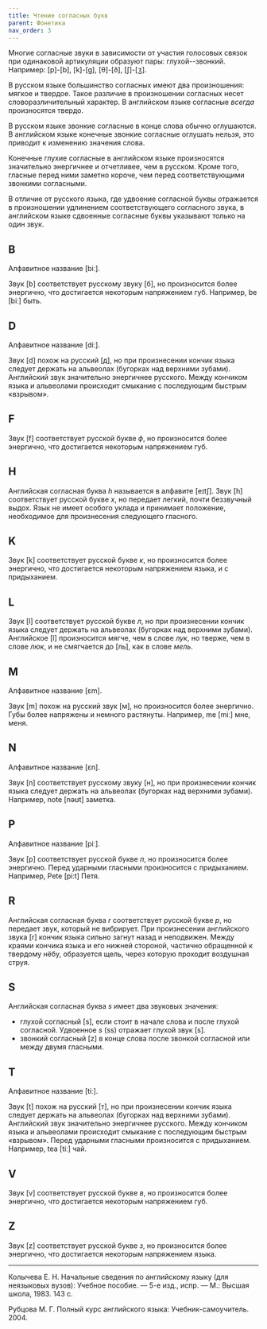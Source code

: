 ```yaml
---
title: Чтение согласных букв
parent: Фонетика
nav_order: 3
---
```


Многие согласные звуки в зависимости от участия голосовых связок при
одинаковой артикуляции образуют пары: глухой--звонкий.  Например:
[p]-[b], [k]-[ɡ], [θ]-[ð], [ʃ]-[ʒ].

В русском языке большинство согласных имеют два произношения: мягкое и
твердое.  Такое различие в произношении согласных несет
словоразличительный характер.  В английском языке согласные *всегда*
произносятся твердо.

В русском языке звонкие согласные в конце слова обычно оглушаются.  В
английском языке конечные звонкие согласные оглушать нельзя, это
приводит к изменению значения слова.

Конечные глухие согласные в английском языке произносятся значительно
энергичнее и отчетливее, чем в русском.  Кроме того, гласные перед
ними заметно короче, чем перед соответствующими звонкими согласными.

В отличие от русского языка, где удвоение согласной буквы отражается в
произношении удлинением соответствующего согласного звука, в
английском языке сдвоенные согласные буквы указывают только на один
звук.

## B

Алфавитное название [biː].

Звук [b] соответствует русскому звуку [б], но произносится более
энергично, что достигается некоторым напряжением губ.  Например, be
[biː] быть.

## D

Алфавитное название [diː].

Звук [d] похож на русский [д], но при произнесении кончик языка
следует держать на альвеолах (бугорках над верхними зубами).
Английский звук значительно энергичнее русского.  Между кончиком языка
и альвеолами происходит смыкание с последующим быстрым «взрывом».

## F

Звук [f] соответствует русской букве *ф*, но произносится более
энергично, что достигается некоторым напряжением губ.

## H

Английская согласная буква *h* называется в алфавите [eɪtʃ].  Звук [h]
соответствует русской букве *х*, но передает легкий, почти беззвучный
выдох.  Язык не имеет особого уклада и принимает положение,
необходимое для произнесения следующего гласного.

## K

Звук [k] соответствует русской букве *к*, но произносится более
энергично, что достигается некоторым напряжением языка, и с
придыханием.

## L

Звук [l] соответствует русской букве *л*, но при произнесении кончик
языка следует держать на альвеолах (бугорках над верхними зубами).
Английское [l] произносится мягче, чем в слове *лук*, но тверже, чем в
слове *люк*, и не смягчается до [ль], как в слове *мель*.

## M

Алфавитное название [ɛm].

Звук [m] похож на русский звук [м], но произносится более энергично.
Губы более напряжены и немного растянуты.  Например, me [miː] мне,
меня.

## N

Алфавитное название [ɛn].

Звук [n] соответствует русскому звуку [н], но при произнесении кончик
языка следует держать на альвеолах (бугорках над верхними зубами).
Например, note [nəʊt] заметка.

## P

Алфавитное название [piː].

Звук [p] соответствует русской букве *п*, но произносится более
энергично.  Перед ударными гласными произносится с придыханием.
Например, Pete [piːt] Петя.

## R

Английская согласная буква *r* соответствует русской букве *р*, но
передает звук, который не вибрирует.  При произнесении английского
звука [r] кончик языка сильно загнут назад и неподвижен.  Между краями
кончика языка и его нижней стороной, частично обращенной к твердому
нёбу, образуется щель, через которую проходит воздушная струя.

## S

Английская согласная буква *s* имеет два звуковых значения:
- глухой согласный [s], если стоит в начале слова и после глухой
  согласной.  Удвоенное *s* (ss) отражает глухой звук [s].
- звонкий согласный [z] в конце слова после звонкой согласной или
  между двумя гласными.

## T

Алфавитное название [tiː].

Звук [t] похож на русский [т], но при произнесении кончик языка
следует держать на альвеолах (бугорках над верхними зубами).
Английский звук значительно энергичнее русского.  Между кончиком языка
и альвеолами происходит смыкание с последующим быстрым «взрывом».
Перед ударными гласными произносится с придыханием.  Например, tea
[tiː] чай.

## V

Звук [v] соответствует русской букве *в*, но произносится более
энергично, что достигается некоторым напряжением губ.

## Z

Звук [z] соответствует русской букве *з*, но произносится более
энергично, что достигается некоторым напряжением языка.

---

Колычева Е. Н.  Начальные сведения по английскому языку (для
неязыковых вузов): Учебное пособие. — 5-е изд., испр. — М.: Высшая
школа, 1983. 143 с.

Рубцова М. Г.  Полный курс английского языка: Учебник-самоучитель.
2004.
